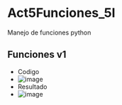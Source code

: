 # Act5Funciones_5I
Manejo de funciones python
## Funciones v1
- Codigo
- ![image](https://github.com/user-attachments/assets/90936667-e035-41ef-89ea-a27bf633f9e4)
- Resultado
- ![image](https://github.com/user-attachments/assets/1e3f15ec-14a9-4377-92c7-ac0b3d617739)
